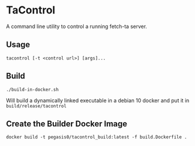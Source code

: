 # TaControl

A command line utility to control a running fetch-ta server.

## Usage

```
tacontrol [-t <control url>] [args]...
```

## Build

```
./build-in-docker.sh
```

Will build a dynamically linked executable in a debian 10 docker and put it in `build/release/tacontrol`

## Create the Builder Docker Image

```
docker build -t pegasis0/tacontrol_build:latest -f build.Dockerfile .
```
